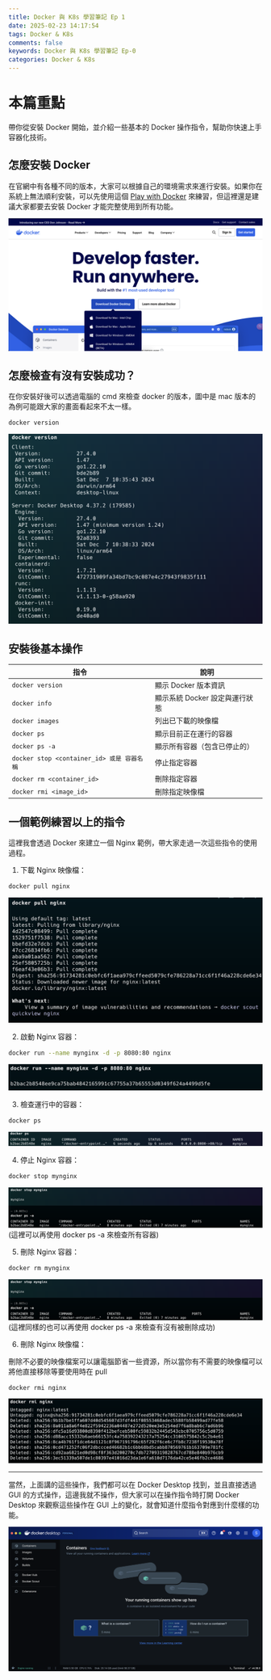 ```yaml
---
title: Docker 與 K8s 學習筆記 Ep 1
date: 2025-02-23 14:17:54
tags: Docker & K8s
comments: false
keywords: Docker 與 K8s 學習筆記 Ep-0
categories: Docker & K8s
---
```


# 本篇重點

帶你從安裝 Docker 開始，並介紹一些基本的 Docker 操作指令，幫助你快速上手容器化技術。

<!-- more -->

## 怎麼安裝 Docker

在官網中有各種不同的版本，大家可以根據自己的環境需求來進行安裝。如果你在系統上無法順利安裝，可以先使用這個 [Play with Docker](https://labs.play-with-docker.com/) 來練習，但這裡還是建議大家都要去安裝 Docker 才能完整使用到所有功能。

![Docker Desktop 安裝](../images/Docker-Desktop.png)

## 怎麼檢查有沒有安裝成功？

在你安裝好後可以透過電腦的 cmd 來檢查 docker 的版本，圖中是 mac 版本的為例可能跟大家的畫面看起來不太一樣。

```bash
docker version
```

![Docker 版本](../images/Docker-version.png)

## 安裝後基本操作

| 指令                                       | 說明                           |
| ------------------------------------------ | ------------------------------ |
| `docker version`                           | 顯示 Docker 版本資訊           |
| `docker info`                              | 顯示系統 Docker 設定與運行狀態 |
| `docker images`                            | 列出已下載的映像檔             |
| `docker ps`                                | 顯示目前正在運行的容器         |
| `docker ps -a`                             | 顯示所有容器（包含已停止的）   |
| `docker stop <container_id> 或是 容器名稱` | 停止指定容器                   |
| `docker rm <container_id>`                 | 刪除指定容器                   |
| `docker rmi <image_id>`                    | 刪除指定映像檔                 |

## 一個範例練習以上的指令

這裡我會透過 Docker 來建立一個 Nginx 範例，帶大家走過一次這些指令的使用過程。

1. 下載 Nginx 映像檔：

```bash
docker pull nginx
```

![Docker pull nginx](../images/Docker-pull-ngix.png)

2. 啟動 Nginx 容器：

```bash
docker run --name mynginx -d -p 8080:80 nginx
```

![Docker run nginx](../images/Docker-run-ngix.png)

3. 檢查運行中的容器：

```bash
docker ps
```

![Docker ps](../images/Docker-ps.png)

4. 停止 Nginx 容器：

```bash
docker stop mynginx
```

![Docker stop](../images/Docker-stop.png)
(這裡可以再使用 docker ps -a 來檢查所有容器)

5. 刪除 Nginx 容器：

```bash
docker rm mynginx
```

![Docker rm](../images/Docker-stop.png)
(這裡同樣的也可以再使用 docker ps -a 來檢查有沒有被刪除成功)

6. 刪除 Nginx 映像檔：

刪除不必要的映像檔案可以讓電腦節省一些資源，所以當你有不需要的映像檔可以將他直接移除等要使用時在 pull

```bash
docker rmi nginx
```

![Docker rmi](../images/Docker-rmi.png)

---

當然，上面講的這些操作，我們都可以在 Docker Desktop 找到，並且直接透過 GUI 的方式操作，這邊我就不操作，但大家可以在操作指令時打開 Docker Desktop 來觀察這些操作在 GUI 上的變化，就會知道什麼指令對應到什麼樣的功能。

![Docker Desktop GUI](../images/Docker-GUI.png)
